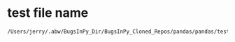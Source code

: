 # test file name

```text
/Users/jerry/.abw/BugsInPy_Dir/BugsInPy_Cloned_Repos/pandas/pandas/tests/reshape/test_pivot.py
```